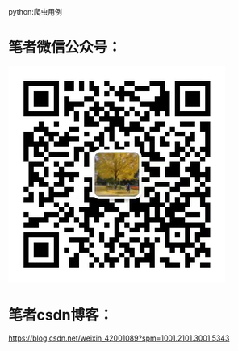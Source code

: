 python:爬虫用例
# 笔者微信公众号：
![image](https://github.com/Mryangkaitong/Chinese_NRE/blob/master/photo/weixing.png)

# 笔者csdn博客：
https://blog.csdn.net/weixin_42001089?spm=1001.2101.3001.5343
